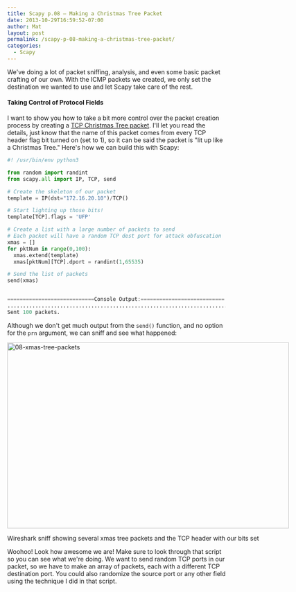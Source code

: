 ```yaml
---
title: Scapy p.08 – Making a Christmas Tree Packet
date: 2013-10-29T16:59:52-07:00
author: Mat
layout: post
permalink: /scapy-p-08-making-a-christmas-tree-packet/
categories:
  - Scapy
---
```


We've doing a lot of packet sniffing, analysis, and even some basic packet crafting of our own. With the ICMP packets we created, we only set the destination we wanted to use and let Scapy take care of the rest.

#### Taking Control of Protocol Fields

I want to show you how to take a bit more control over the packet creation process by creating a [TCP Christmas Tree packet](http://en.wikipedia.org/wiki/Christmas_tree_packet). I'll let you read the details, just know that the name of this packet comes from every TCP header flag bit turned on (set to 1), so it can be said the packet is "lit up like a Christmas Tree." Here's how we can build this with Scapy:

```python
#! /usr/bin/env python3

from random import randint
from scapy.all import IP, TCP, send

# Create the skeleton of our packet
template = IP(dst="172.16.20.10")/TCP()

# Start lighting up those bits!
template[TCP].flags = 'UFP'

# Create a list with a large number of packets to send
# Each packet will have a random TCP dest port for attack obfuscation
xmas = []
for pktNum in range(0,100):
  xmas.extend(template)
  xmas[pktNum][TCP].dport = randint(1,65535)

# Send the list of packets
send(xmas)


============================Console Output:===========================
....................................................................................................
Sent 100 packets.
```

Although we don't get much output from the `send()` function, and no option for the `prn` argument, we can sniff and see what happened:

<div id="attachment_113" style="width: 660px" class="wp-caption aligncenter">
  <img aria-describedby="caption-attachment-113" class="size-large wp-image-113 " src="{{ site.url }}/static/img/scapy-xmas-tree-packets.png" alt="08-xmas-tree-packets" width="650" height="429" sizes="(max-width: 650px) 100vw, 650px" />
  
  <p id="caption-attachment-113" class="wp-caption-text">
    Wireshark sniff showing several xmas tree packets and the TCP header with our bits set
  </p>
</div>

Woohoo! Look how awesome we are! Make sure to look through that script so you can see what we're doing. We want to send random TCP ports in our packet, so we have to make an array of packets, each with a different TCP destination port. You could also randomize the source port or any other field using the technique I did in that script.